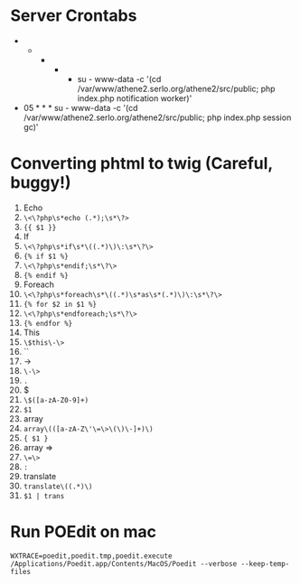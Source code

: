 # Server Crontabs

* * * * * su - www-data -c '(cd /var/www/athene2.serlo.org/athene2/src/public; php index.php notification worker)'
* 05 * * * su - www-data -c '(cd /var/www/athene2.serlo.org/athene2/src/public; php index.php session gc)'

# Converting phtml to twig (Careful, buggy!)

1. Echo
 1. `\<\?php\s*echo (.*);\s*\?>`
 2. `{{ $1 }}`
2. If
 1. `\<\?php\s*if\s*\((.*)\)\:\s*\?\>`
 2. `{% if $1 %}`
 3. `\<\?php\s*endif;\s*\?\>`
 4. `{% endif %}`
3. Foreach
 1. `\<\?php\s*foreach\s*\((.*)\s*as\s*(.*)\)\:\s*\?\>`
 2. `{% for $2 in $1 %}`
 3. `\<\?php\s*endforeach;\s*\?\>`
 4. `{% endfor %}`
4. This
 1. `\$this\-\>`
 2. ``
5. ->
 1. `\-\>`
 2. `.`
6. $
 1. `\$([a-zA-Z0-9]+)`
 2. `$1`
7. array
 1. `array\(([a-zA-Z\'\=\>\(\)\-]+)\)`
 2. `{ $1 }`
9. array =>
 1. `\=\>`
 2. `:`
8. translate
 1. `translate\((.*)\)`
 2. `$1 | trans`

# Run POEdit on mac

`WXTRACE=poedit,poedit.tmp,poedit.execute /Applications/Poedit.app/Contents/MacOS/Poedit --verbose --keep-temp-files`